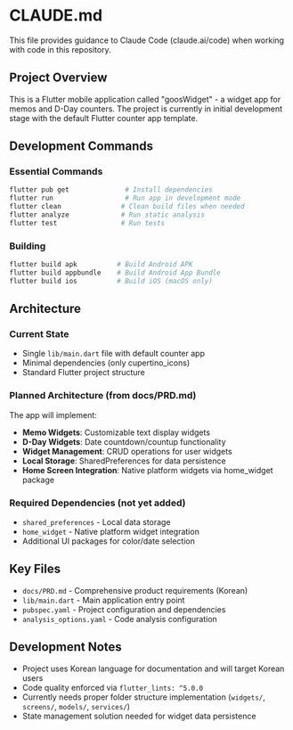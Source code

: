 # CLAUDE.md

This file provides guidance to Claude Code (claude.ai/code) when working with code in this repository.

## Project Overview

This is a Flutter mobile application called "goosWidget" - a widget app for memos and D-Day counters. The project is currently in initial development stage with the default Flutter counter app template.

## Development Commands

### Essential Commands
```bash
flutter pub get              # Install dependencies
flutter run                  # Run app in development mode
flutter clean               # Clean build files when needed
flutter analyze             # Run static analysis
flutter test                # Run tests
```

### Building
```bash
flutter build apk          # Build Android APK
flutter build appbundle    # Build Android App Bundle
flutter build ios          # Build iOS (macOS only)
```

## Architecture

### Current State
- Single `lib/main.dart` file with default counter app
- Minimal dependencies (only cupertino_icons)
- Standard Flutter project structure

### Planned Architecture (from docs/PRD.md)
The app will implement:
- **Memo Widgets**: Customizable text display widgets
- **D-Day Widgets**: Date countdown/countup functionality  
- **Widget Management**: CRUD operations for user widgets
- **Local Storage**: SharedPreferences for data persistence
- **Home Screen Integration**: Native platform widgets via home_widget package

### Required Dependencies (not yet added)
- `shared_preferences` - Local data storage
- `home_widget` - Native platform widget integration
- Additional UI packages for color/date selection

## Key Files

- `docs/PRD.md` - Comprehensive product requirements (Korean)
- `lib/main.dart` - Main application entry point
- `pubspec.yaml` - Project configuration and dependencies
- `analysis_options.yaml` - Code analysis configuration

## Development Notes

- Project uses Korean language for documentation and will target Korean users
- Code quality enforced via `flutter_lints: ^5.0.0`
- Currently needs proper folder structure implementation (`widgets/`, `screens/`, `models/`, `services/`)
- State management solution needed for widget data persistence